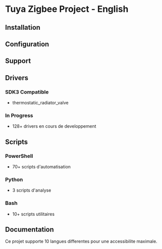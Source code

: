 ﻿# Tuya Zigbee Project - English

## Installation

## Configuration

## Support

## Drivers

### SDK3 Compatible
- thermostatic_radiator_valve

### In Progress
- 128+ drivers en cours de developpement

## Scripts

### PowerShell
- 70+ scripts d'automatisation

### Python
- 3 scripts d'analyse

### Bash
- 10+ scripts utilitaires

## Documentation

Ce projet supporte 10 langues differentes pour une accessibilite maximale.
